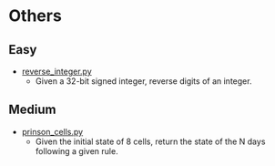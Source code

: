 Others
======

## Easy
+ [reverse_integer.py](reverse_integer.py)
  - Given a 32-bit signed integer, reverse digits of an integer.

## Medium

+ [prinson_cells.py](prinson_cells.py)
  - Given the initial state of 8 cells, return the state of the N days
    following a given rule.

